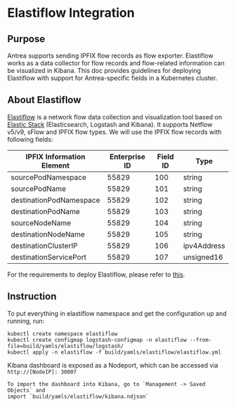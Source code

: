 # Elastiflow Integration
## Purpose
Antrea supports sending IPFIX flow records as flow exporter. Elastiflow works
as a data collector for flow records and flow-related information can be visualized
in Kibana. This doc provides guidelines for deploying Elastiflow with
support for Antrea-specific fields in a Kubernetes cluster.

## About Elastiflow
[Elastiflow](https://github.com/robcowart/elastiflow) is a network flow data
collection and visualization tool based on [Elastic
Stack](https://www.elastic.co/elastic-stack) (Elasticsearch, Logstash and
Kibana). It supports Netflow v5/v9, sFlow and IPFIX flow types. We will use the
IPFIX flow records with following fields:

| IPFIX Information Element | Enterprise ID | Field ID | Type        |
|---------------------------|---------------|----------|-------------|
| sourcePodNamespace        | 55829         | 100      | string      |
| sourcePodName             | 55829         | 101      | string      |
| destinationPodNamespace   | 55829         | 102      | string      |
| destinationPodName        | 55829         | 103      | string      |
| sourceNodeName            | 55829         | 104      | string      |
| destinationNodeName       | 55829         | 105      | string      |
| destinationClusterIP      | 55829         | 106      | ipv4Address |
| destinationServicePort    | 55829         | 107      | unsigned16  |

For the requirements to deploy Elastiflow, please refer to
[this](https://github.com/robcowart/elastiflow/blob/master/INSTALL.md#requirements).

## Instruction
To put everything in elastiflow namespace and get the configuration up and
running, run:
```shell script
kubectl create namespace elastiflow
kubectl create configmap logstash-configmap -n elastiflow --from-file=build/yamls/elastiflow/logstash/
kubectl apply -n elastiflow -f build/yamls/elastiflow/elastiflow.yml
```
Kibana dashboard is exposed as a Nodeport, which can be accessed via `http://[NodeIP]: 30007`
```
To import the dashboard into Kibana, go to `Management -> Saved Objects` and
import `build/yamls/elastiflow/kibana.ndjson`
